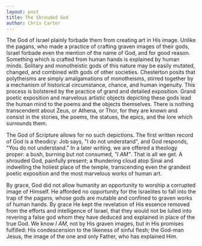 ```yaml
---
layout: post
title: The Shrouded God
author: Chris Carter
---
```


The God of Israel plainly forbade them from creating art in His image. Unlike the pagans, who made a practice of crafting graven images of their gods, Israel forbade even the mention of the name of God, and for good reason. Something which is crafted from human hands is explained by human minds. Solitary and monotheistic gods of this nature may be easily mutated, changed, and combined with gods of other societies. Chesterton posits that polytheisms are simply amalgamations of monotheisms, stirred together by a mechanism of historical circumstance, chance, and human ingenuity. This process is bolstered by the practice of grand and detailed exposition. Grand poetic exposition and marvelous artistic objects depicting these gods lead the human mind to the poems and the objects themselves. There is nothing transcendent about Zeus, or Athena, or Thor, for they are known and consist in the stories, the poems, the statues, the epics, and the lore which surrounds them.

The God of Scripture allows for no such depictions. The first written record of God is a theodicy: Job says, "I do not understand", and God responds, "You do not understand." In a later writing, we are offered a theology proper: a bush, burning but not consumed, _"I AM"_. That is all we get. A shrouded God, painfully present; a thundering cloud atop Sinai and indwelling the holiest place of the temple, transcending even the grandest poetic exposition and the most marvelous works of human art.

By grace, God did not allow humanity an opportunity to worship a corrupted image of Himself. He afforded no opportunity for the Israelites to fall into the trap of the pagans, whose gods are mutable and confined to graven works of human hands. By grace He kept the revelation of His essence removed from the efforts and intelligence of Israel, that they would not be lulled into revering a false god whom they have deduced and explained in place of the true God. We know _I AM_, not by His graven images, but in His promises fulfilled: His condescension to the likeness of sinful flesh; the God-man Jesus, the image of the one and only Father, who has explained Him.
